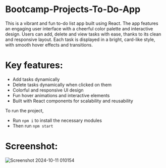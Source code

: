 # Bootcamp-Projects-To-Do-App

This is a vibrant and fun to-do list app built using React. The app features an engaging user interface with a cheerful color palette and interactive design. Users can add, delete and view tasks with ease, thanks to its clean and responsive layout. Each task is displayed in a bright, card-like style, with smooth hover effects and transitions.

# Key features:

- Add tasks dynamically
- Delete tasks dynamically when clicked on them
- Colorful and responsive UI design
- Fun hover animations and interactive elements
- Built with React components for scalability and reusability

To run the project,
- Run `npm i` to install the necessary modules
- Then run `npm start`

# Screenshot:

![Screenshot 2024-10-11 010154](https://github.com/user-attachments/assets/df9872d8-7edb-4518-a7ea-000704894d19)
